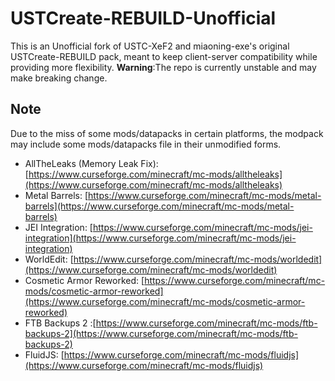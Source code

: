# USTCreate-REBUILD-Unofficial
This is an Unofficial fork of USTC-XeF2 and miaoning-exe's original USTCreate-REBUILD pack, meant to keep client-server compatibility while providing more flexibility.
__Warning__:The repo is currently unstable and may make breaking change.
## Note
Due to the miss of some mods/datapacks in certain platforms, the modpack may include some mods/datapacks file in their unmodified forms.
- AllTheLeaks (Memory Leak Fix): [https://www.curseforge.com/minecraft/mc-mods/alltheleaks](https://www.curseforge.com/minecraft/mc-mods/alltheleaks)
- Metal Barrels: [https://www.curseforge.com/minecraft/mc-mods/metal-barrels](https://www.curseforge.com/minecraft/mc-mods/metal-barrels)
- JEI Integration: [https://www.curseforge.com/minecraft/mc-mods/jei-integration](https://www.curseforge.com/minecraft/mc-mods/jei-integration)
- WorldEdit: [https://www.curseforge.com/minecraft/mc-mods/worldedit](https://www.curseforge.com/minecraft/mc-mods/worldedit)
- Cosmetic Armor Reworked: [https://www.curseforge.com/minecraft/mc-mods/cosmetic-armor-reworked](https://www.curseforge.com/minecraft/mc-mods/cosmetic-armor-reworked)
- FTB Backups 2 :[https://www.curseforge.com/minecraft/mc-mods/ftb-backups-2](https://www.curseforge.com/minecraft/mc-mods/ftb-backups-2)
- FluidJS: [https://www.curseforge.com/minecraft/mc-mods/fluidjs](https://www.curseforge.com/minecraft/mc-mods/fluidjs)